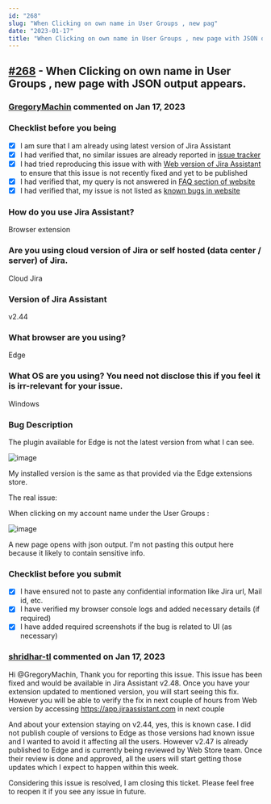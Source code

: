 ```yaml
---
id: "268"
slug: "When Clicking on own name in User Groups , new pag"
date: "2023-01-17"
title: "When Clicking on own name in User Groups , new page with JSON output appears. "
---
```



## [#268](https://github.com/shridhar-tl/jira-assistant/issues/268) - When Clicking on own name in User Groups , new page with JSON output appears. 

### [GregoryMachin](https://github.com/GregoryMachin) commented on Jan 17, 2023

### Checklist before you being

- [X] I am sure that I am already using latest version of Jira Assistant
- [X] I had verified that, no similar issues are already reported in [issue tracker](https://github.com/shridhar-tl/jira-assistant/issues)
- [X] I had tried reproducing this issue with with [Web version of Jira Assistant](https://app.jiraassistant.com) to ensure that this issue is not recently fixed and yet to be published
- [X] I had verified that, my query is not answered in [FAQ section of website](https://www.jiraassistant.com/faq)
- [X] I had verified that, my issue is not listed as [known bugs in website](https://www.jiraassistant.com/version-history)

### How do you use Jira Assistant?

Browser extension

### Are you using cloud version of Jira or self hosted (data center / server) of Jira.

Cloud Jira

### Version of Jira Assistant

v2.44

### What browser are you using?

Edge

### What OS are you using? You need not disclose this if you feel it is irr-relevant for your issue.

Windows

### Bug Description

The plugin available for Edge is not the latest version from what I can see.

![image](https://user-images.githubusercontent.com/29277026/212774651-f9365d42-5797-4189-a400-b7ce888b94a1.png)

My installed version is the same as that provided via the Edge extensions store. 

The real issue:

When clicking on my account name under the User Groups :

![image](https://user-images.githubusercontent.com/29277026/212774078-cc6cd87f-bd7b-475c-b496-1d272eafd1b5.png)

A new page opens with json output. I'm not pasting this output here because it likely to contain sensitive info. 




### Checklist before you submit

- [X] I have ensured not to paste any confidential information like Jira url, Mail id, etc.
- [X] I have verified my browser console logs and added necessary details (if required)
- [X] I have added required screenshots if the bug is related to UI (as necessary)

### [shridhar-tl](https://github.com/shridhar-tl) commented on Jan 17, 2023

Hi @GregoryMachin,
Thank you for reporting this issue. This issue has been fixed and would be available in Jira Assistant v2.48. Once you have your extension updated to mentioned version, you will start seeing this fix. However you will be able to verify the fix in next couple of hours  from Web version by accessing https://app.jiraassistant.com in next couple 

And about your extension staying on v2.44, yes, this is known case. I did not publish couple of versions to Edge as those versions had known issue and I wanted to avoid it affecting all the users. However v2.47 is already published to Edge and is currently being reviewed by Web Store team. Once their review is done and approved, all the users will start getting those updates which I expect to happen within this week.

Considering this issue is resolved, I am closing this ticket. Please feel free to reopen it if you see any issue in future.
